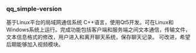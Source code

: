 ### qq_simple-version
基于Linux平台的局域网通信系统
C++语言，使用Qt5开发。可在Linux和Windows系统上运行。完成功能包括客户端和服务端之间文本通信，传输文件，文本信息格式的修改，用户进入和离开聊天系统，保存聊天记录。
可改进，希望后期能够加入视频模块。
